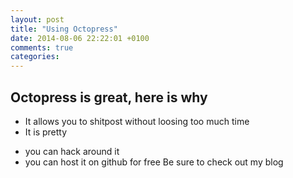 ```yaml
---
layout: post
title: "Using Octopress"
date: 2014-08-06 22:22:01 +0100
comments: true
categories: 
---
```

Octopress is great, here is why
-----------
 - It allows you to shitpost without loosing too much time
 - It is pretty
 + you can hack around it
 + you can host it on github for free
Be sure to check out my blog
